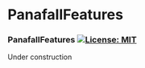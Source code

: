 # PanafallFeatures

### PanafallFeatures [![License: MIT](https://img.shields.io/badge/License-MIT-yellow.svg)](https://en.wikipedia.org/wiki/MIT_License)

Under construction
